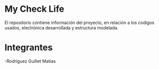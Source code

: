 # My Check Life
El repositorio contiene información del proyecto, en relación a los codigos usados, electrónica desarrollada y estructura modelada.

# Integrantes
-Rodriguez Guillet Matias